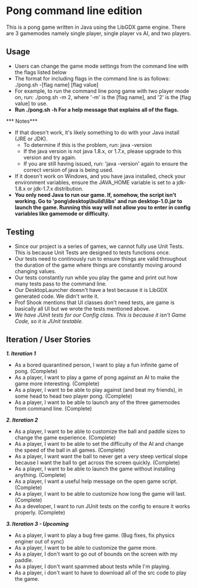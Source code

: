 # Pong command line edition
This is a pong game written in Java using the LibGDX game engine. There are 3 gamemodes namely single player, single player vs AI, and two players. 




## Usage 
- Users can change the game mode settings from the command line with the flags listed below 
- The format for including flags in the command line is as follows: ./pong.sh -[flag name] [flag value]
- For example, to run the command line pong game with two player mode on, run: ./pong.sh -m 2, where '-m' is the [flag name], and '2' is the [flag value] to use. 
- **Run ./pong.sh -h For a help message that explains all of the flags.**

*** Notes***
- If that doesn't work, it's likely something to do with your Java install (JRE or JDK).
    - To determine if this is the problem, run: java -version
    - If the java version is not java 1.8.x, or 1.7.x, please upgrade to this version and try again.
    - If you are still having issued, run: 'java -version' again to ensure the correct version of java is being used.
- If it doesn't work on Windows, and you have java installed, check your environment variables, ensure the JAVA_HOME variable is set to a jdk-1.8.x or jdk-1.7.x distribution. 
- **You only need Java to run our game. If, somehow, the script isn't working. Go to 'pong\desktop\build\libs' and run desktop-1.0.jar to launch the game. Running this way will not allow you to enter in config variables like gamemode or difficulty.** 
            
## Testing
- Since our project is a series of games, we cannot fully use Unit Tests. This is because Unit Tests are designed to tests functions once.
- Our tests need to continously run to ensure things are valid throughout the duration of the game where things are constantly moving around changing values. 
- Our tests constantly run while you play the game and print out how many tests pass to the command line. 
- Our DesktopLauncher doesn't have a test because it is LibGDX generated code. We didn't write it. 
- Prof Shook mentions that UI classes don't need tests, are game is basically all UI but we wrote the tests mentioned above. 
- *We have JUnit tests for our Config class. This is because it isn't Game Code, so it is JUnit testable.*

## Iteration / User Stories
***1. Iteration 1***
- As a bored quarantined person, I want to play a fun infinite game of pong. (Complete)
- As a player, I want to play a game of pong against an AI to make the game more interesting. (Complete)
- As a player, I want to be able to play against (and beat my friends), in some head to head two player pong. (Complete)
- As a player, I want to be able to launch any of the three gamemodes from command line. (Complete)


***2. Iteration 2***
- As a player, I want to be able to customize the ball and paddle sizes to change the game experience. (Complete)
- As a player, I want to be able to set the difficulty of the AI and change the speed of the ball in all games. (Complete)
- As a player, I want want the ball to never get a very steep vertical slope because I want the ball to get across the screen quickly. (Complete)
- As a player, I want to be able to launch the game without installing anything. (Complete) 
- As a player, I want a useful help message on the open game script. (Complete)
- As a player, I want to be able to customize how long the game will last. (Complete)
- As a developer, I want to run JUnit tests on the config to ensure it works properly. (Complete)

***3. Iteration 3 - Upcoming***
- As a player, I want to play a bug free game. (Bug fixes, fix physics enginer out of sync)
- As a player, I want to be able to customize the game more.
- As a player, I don't want to go out of bounds on the screen with my paddle.
- As a player, I don't want spammed about tests while I'm playing.
- As a player, i don't want to have to download all of the src code to play the game. 
